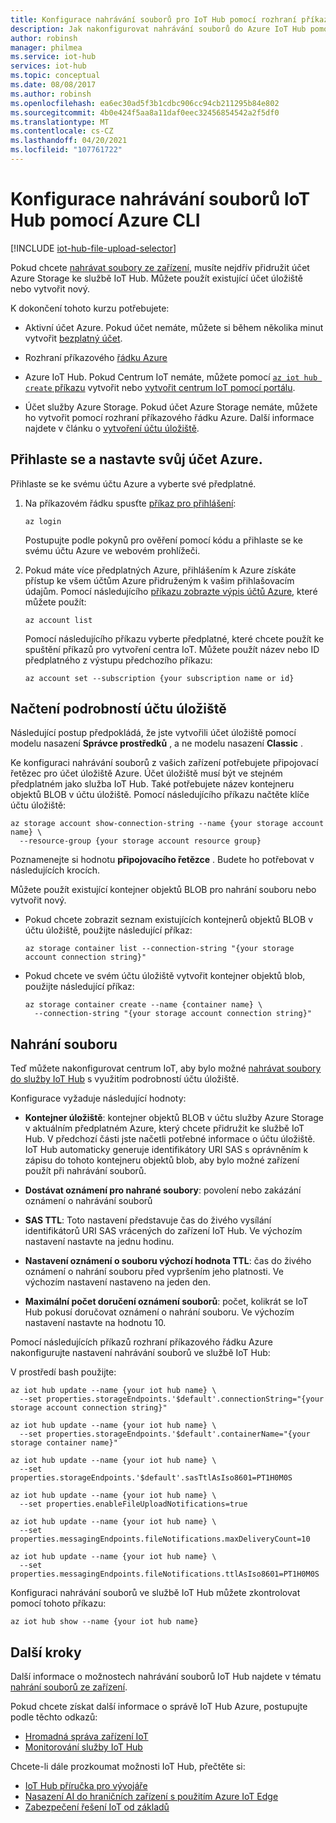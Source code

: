 ```yaml
---
title: Konfigurace nahrávání souborů pro IoT Hub pomocí rozhraní příkazového řádku Azure | Microsoft Docs
description: Jak nakonfigurovat nahrávání souborů do Azure IoT Hub pomocí Azure CLI pro různé platformy.
author: robinsh
manager: philmea
ms.service: iot-hub
services: iot-hub
ms.topic: conceptual
ms.date: 08/08/2017
ms.author: robinsh
ms.openlocfilehash: ea6ec30ad5f3b1cdbc906cc94cb211295b84e802
ms.sourcegitcommit: 4b0e424f5aa8a11daf0eec32456854542a2f5df0
ms.translationtype: MT
ms.contentlocale: cs-CZ
ms.lasthandoff: 04/20/2021
ms.locfileid: "107761722"
---
```

# <a name="configure-iot-hub-file-uploads-using-azure-cli"></a>Konfigurace nahrávání souborů IoT Hub pomocí Azure CLI

[!INCLUDE [iot-hub-file-upload-selector](../../includes/iot-hub-file-upload-selector.md)]

Pokud chcete [nahrávat soubory ze zařízení](iot-hub-devguide-file-upload.md), musíte nejdřív přidružit účet Azure Storage ke službě IoT Hub. Můžete použít existující účet úložiště nebo vytvořit nový.

K dokončení tohoto kurzu potřebujete:

* Aktivní účet Azure. Pokud účet nemáte, můžete si během několika minut vytvořit [bezplatný účet](https://azure.microsoft.com/pricing/free-trial/).

* Rozhraní příkazového [řádku Azure](/cli/azure/install-azure-cli)

* Azure IoT Hub. Pokud Centrum IoT nemáte, můžete pomocí [ `az iot hub create` příkazu](/cli/azure/iot/hub#az_iot_hub_create) vytvořit nebo [vytvořit centrum IoT pomocí portálu](iot-hub-create-through-portal.md).

* Účet služby Azure Storage. Pokud účet Azure Storage nemáte, můžete ho vytvořit pomocí rozhraní příkazového řádku Azure. Další informace najdete v článku o [vytvoření účtu úložiště](../storage/common/storage-account-create.md).

## <a name="sign-in-and-set-your-azure-account"></a>Přihlaste se a nastavte svůj účet Azure.

Přihlaste se ke svému účtu Azure a vyberte své předplatné.

1. Na příkazovém řádku spusťte [příkaz pro přihlášení](/cli/azure/get-started-with-azure-cli):

    ```azurecli
    az login
    ```

    Postupujte podle pokynů pro ověření pomocí kódu a přihlaste se ke svému účtu Azure ve webovém prohlížeči.

2. Pokud máte více předplatných Azure, přihlášením k Azure získáte přístup ke všem účtům Azure přidruženým k vašim přihlašovacím údajům. Pomocí následujícího [příkazu zobrazte výpis účtů Azure](/cli/azure/account), které můžete použít:

    ```azurecli
    az account list
    ```

    Pomocí následujícího příkazu vyberte předplatné, které chcete použít ke spuštění příkazů pro vytvoření centra IoT. Můžete použít název nebo ID předplatného z výstupu předchozího příkazu:

    ```azurecli
    az account set --subscription {your subscription name or id}
    ```

## <a name="retrieve-your-storage-account-details"></a>Načtení podrobností účtu úložiště

Následující postup předpokládá, že jste vytvořili účet úložiště pomocí modelu nasazení **Správce prostředků** , a ne modelu nasazení **Classic** .

Ke konfiguraci nahrávání souborů z vašich zařízení potřebujete připojovací řetězec pro účet úložiště Azure. Účet úložiště musí být ve stejném předplatném jako služba IoT Hub. Také potřebujete název kontejneru objektů BLOB v účtu úložiště. Pomocí následujícího příkazu načtěte klíče účtu úložiště:

```azurecli
az storage account show-connection-string --name {your storage account name} \
  --resource-group {your storage account resource group}
```

Poznamenejte si hodnotu **připojovacího řetězce** . Budete ho potřebovat v následujících krocích.

Můžete použít existující kontejner objektů BLOB pro nahrání souboru nebo vytvořit nový.

* Pokud chcete zobrazit seznam existujících kontejnerů objektů BLOB v účtu úložiště, použijte následující příkaz:

    ```azurecli
    az storage container list --connection-string "{your storage account connection string}"
    ```

* Pokud chcete ve svém účtu úložiště vytvořit kontejner objektů blob, použijte následující příkaz:

    ```azurecli
    az storage container create --name {container name} \
      --connection-string "{your storage account connection string}"
    ```

## <a name="file-upload"></a>Nahrání souboru

Teď můžete nakonfigurovat centrum IoT, aby bylo možné [nahrávat soubory do služby IoT Hub](iot-hub-devguide-file-upload.md) s využitím podrobností účtu úložiště.

Konfigurace vyžaduje následující hodnoty:

* **Kontejner úložiště**: kontejner objektů BLOB v účtu služby Azure Storage v aktuálním předplatném Azure, který chcete přidružit ke službě IoT Hub. V předchozí části jste načetli potřebné informace o účtu úložiště. IoT Hub automaticky generuje identifikátory URI SAS s oprávněním k zápisu do tohoto kontejneru objektů blob, aby bylo možné zařízení použít při nahrávání souborů.

* **Dostávat oznámení pro nahrané soubory**: povolení nebo zakázání oznámení o nahrávání souborů

* **SAS TTL**: Toto nastavení představuje čas do živého vysílání identifikátorů URI SAS vrácených do zařízení IoT Hub. Ve výchozím nastavení nastavte na jednu hodinu.

* **Nastavení oznámení o souboru výchozí hodnota TTL**: čas do živého oznámení o nahrání souboru před vypršením jeho platnosti. Ve výchozím nastavení nastaveno na jeden den.

* **Maximální počet doručení oznámení souborů**: počet, kolikrát se IoT Hub pokusí doručovat oznámení o nahrání souboru. Ve výchozím nastavení nastavte na hodnotu 10.

Pomocí následujících příkazů rozhraní příkazového řádku Azure nakonfigurujte nastavení nahrávání souborů ve službě IoT Hub:

<!--Robinsh this is out of date, add cloud powershell -->

V prostředí bash použijte:

```azurecli
az iot hub update --name {your iot hub name} \
  --set properties.storageEndpoints.'$default'.connectionString="{your storage account connection string}"

az iot hub update --name {your iot hub name} \
  --set properties.storageEndpoints.'$default'.containerName="{your storage container name}"

az iot hub update --name {your iot hub name} \
  --set properties.storageEndpoints.'$default'.sasTtlAsIso8601=PT1H0M0S

az iot hub update --name {your iot hub name} \
  --set properties.enableFileUploadNotifications=true

az iot hub update --name {your iot hub name} \
  --set properties.messagingEndpoints.fileNotifications.maxDeliveryCount=10

az iot hub update --name {your iot hub name} \
  --set properties.messagingEndpoints.fileNotifications.ttlAsIso8601=PT1H0M0S
```

Konfiguraci nahrávání souborů ve službě IoT Hub můžete zkontrolovat pomocí tohoto příkazu:

```azurecli
az iot hub show --name {your iot hub name}
```

## <a name="next-steps"></a>Další kroky

Další informace o možnostech nahrávání souborů IoT Hub najdete v tématu [nahrání souborů ze zařízení](iot-hub-devguide-file-upload.md).

Pokud chcete získat další informace o správě IoT Hub Azure, postupujte podle těchto odkazů:

* [Hromadná správa zařízení IoT](iot-hub-bulk-identity-mgmt.md)
* [Monitorování služby IoT Hub](monitor-iot-hub.md)

Chcete-li dále prozkoumat možnosti IoT Hub, přečtěte si:

* [IoT Hub příručka pro vývojáře](iot-hub-devguide.md)
* [Nasazení AI do hraničních zařízení s použitím Azure IoT Edge](../iot-edge/quickstart-linux.md)
* [Zabezpečení řešení IoT od základů](../iot-fundamentals/iot-security-ground-up.md)